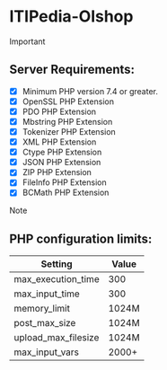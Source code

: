 # ITIPedia-Olshop

> [!IMPORTANT]
> ## Server Requirements:
- [x] Minimum PHP version 7.4 or greater.
- [x] OpenSSL PHP Extension
- [x] PDO PHP Extension
- [x] Mbstring PHP Extension
- [x] Tokenizer PHP Extension
- [x] XML PHP Extension
- [x] Ctype PHP Extension
- [x] JSON PHP Extension
- [x] ZIP PHP Extension
- [x] FileInfo PHP Extension
- [x] BCMath PHP Extension

> [!NOTE]
> ## PHP configuration limits:
| Setting              | Value    |
|----------------------|----------|
| max_execution_time   | 300      |
| max_input_time       | 300      |
| memory_limit         | 1024M    |
| post_max_size        | 1024M    |
| upload_max_filesize  | 1024M    |
| max_input_vars       | 2000+    |
